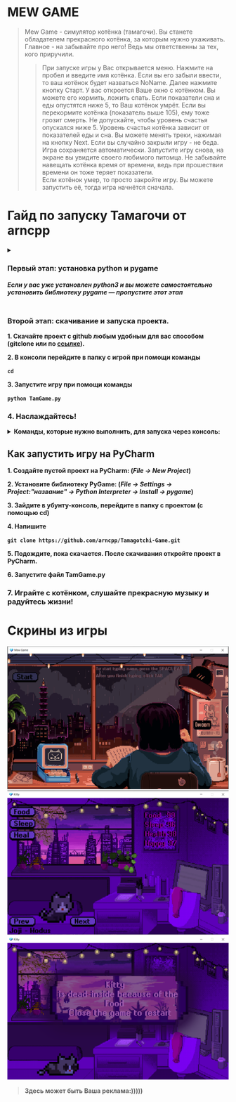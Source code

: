 <h1 id="mew-game">MEW GAME</h1>
<blockquote>
<p>Mew Game - симулятор котёнка (тамагочи). Вы станете обладателем прекрасного котёнка,
за которым нужно ухаживать. Главное - на забывайте про него! Ведь мы ответственны за тех, кого приручили.</p>
<blockquote>
<p>При запуске игры у Вас открывается меню. Нажмите на пробел и введите имя котёнка. Если вы его забыли ввести, 
то ваш котёнок будет назваться NoName. Далее нажмите кнопку Старт. У вас откроется Ваше окно с котёнком. 
Вы можете его кормить, ложить спать. Если показатели сна и еды опустятся ниже 5, то Ваш котёнок умрёт. Если вы
перекормите котёнка (показатель выше 105), ему тоже грозит смерть. Не допускайте, чтобы уровень счастья опускался ниже 5. 
Уровень счастья котёнка зависит от показателей еды и сна. Вы можете менять треки, нажимая на кнопку Next. 
Если вы случайно закрыли игру - не беда. Игра сохраняется автоматически. Запустите игру снова, 
на экране вы увидите своего любимого питомца.
Не забывайте навещать котёнка время от времени, ведь при прошествии времени он тоже теряет показатели.<br>Если котёнок умер, то просто закройте игру. Вы можете запустить её, тогда игра начнётся сначала. </p>
</blockquote>
</blockquote>
<h1 id="-arncpp">Гайд по запуску Тамагочи от arncpp</h1>
<details>
<summary><h3 id="-python-pygame-"><strong>Первый этап: установка python и pygame</strong></h3>
<h5 id="-python3-pygame-"><em>Если у вас уже установлен python3 и вы можете самостоятельно установить библиотеку pygame — пропустите этот этап</em></h5></summary>
<p><strong>1. Скачайте python3 с официального <a href="https://www.python.org/downloads/">сайта</a> и установите его.</strong>
<strong>2. Во время установки <em>обязательно</em> поставьте галочку &quot;Add Python 3.x to PATH&quot;.</strong>
<img src="https://python-scripts.com/wp-content/uploads/2018/06/win-install-dialog.40e3ded144b0.png" alt="add path screenshot"></p>
<p><strong>3. Когда установка закончится запустите консоль нажать комбинацию Win + R и в открывшемся окне вписать <p><code>cmd</code></p>
<p><strong>4. Попробуйте выполнить команду <p><code>pip</code></p>
если вы все сделали правильно должен вылезти список команд.
<p><strong>5. Установите pygame используя команду <p><code>pip install pygame</code></p>
</details>
<h3 id="-"><strong>Второй этап: скачивание и запуска проекта.</strong></h3>
<p><strong>1. Скачайте проект с github любым удобным для вас способом (gitclone или по <a href="https://github.com/arncpp/Tamagotchi-Game.git">ссылке</a>).</strong></p>
<p><strong>2. В консоли перейдите в папку с игрой при помощи команды <p><code>cd</code></p>
<p><strong>3. Запустите игру при помощи команды <p><code>python TamGame.py</code></p>
<h3 id="-4-"><strong>4. Наслаждайтесь!</strong></h3>
<details>
<summary>Команды, которые нужно выполнить, для запуска через консоль:</summary>
<p><code>pip install pygame</code></p>
<p><code>cd</code></p>
<p><code>python TamGame.py</code></p></details>
<h2 id="-pycharm">Как запустить игру на PyCharm</h2>
<p><strong>1. Создайте пустой проект на PyCharm: (<em>File -&gt; New Project</em>)</strong></p>
<p><strong>2. Установите библиотеку PyGame: (<em>File -&gt; Settings -&gt; Project:&quot;название&quot; -&gt; Python Interpreter -&gt; Install -&gt; pygame</em>)</strong></p>
<p><strong>3. Зайдите в убунту-консоль, перейдите в папку с проектом (с помощью cd)</strong></p>
<p><strong>4. Напишите <p><code>git clone https://github.com/arncpp/Tamagotchi-Game.git</code></p>
<p><strong>5. Подождите, пока скачается. После скачивания откройте проект в PyCharm.</strong></p>
<p><strong>6. Запустите файл TamGame.py</strong></p>
<h3 id="-7-"><strong>7. Играйте с котёнком, слушайте прекрасную музыку и радуйтесь жизни!</strong></h3>
<h1 id="-">Скрины из игры</h1>
<p><img src="screenshots/menu.PNG" alt="Menu" title="Игровое меню">
<img src="screenshots/s2.PNG" alt="Game" title="Игровой процесс">
<img src="screenshots/dead.PNG" alt="Dead" title="Конец игры"></p>
<blockquote>
<p>Здесь может быть
  Ваша реклама:)))))</p>
</blockquote>